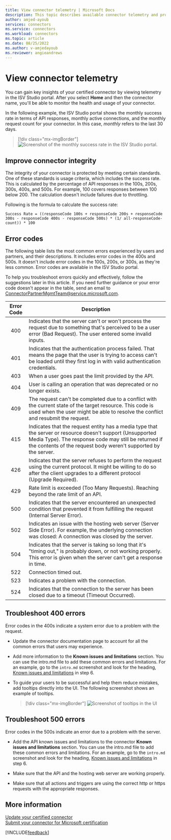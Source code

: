 ```yaml
---
title: View connector telemetry | Microsoft Docs
description: This topic describes available connector telemetry and provides error codes and troubleshooting suggestions.
author: amjed-ayoub
services: connectors
ms.service: connectors
ms.workload: connectors
ms.topic: article
ms.date: 08/25/2022
ms.author: v-amjedayoub
ms.reviewer: angieandrews
---
```


# View connector telemetry

You can gain key insights of your certified connector by viewing telemetry in the ISV Studio portal. After you select **Home** and then the connector name, you'll be able to monitor the health and usage of your connector.

In the following example, the ISV Studio portal shows the monthly success rate in terms of API responses, monthly active connections, and the monthly request count for your connector. In this case, *monthly* refers to the last 30 days.

>[!div class="mx-imgBorder"]
>![Screenshot of the monthly success rate in the ISV Studio portal.](media/telemetry/isv.png "Monthly success rate in the ISV Studio portal")


## Improve connector integrity

The integrity of your connector is protected by meeting certain standards. One of these standards is usage criteria, which includes the success rate. This is calculated by the percentage of API responses in the 100s, 200s, 300s, 400s, and 500s. For example, 100 covers responses between 100 below 200. The calculation doesn't include failures due to throttling.

Following is the formula to calculate the success rate:

`Success Rate = ((responseCode 100s + responseCode 200s + responseCode 300s - responseCode 400s - responseCode 500s) * (1/ all-responseCode-count)) * 100`

## Error codes

The following table lists the most common errors experienced by users and partners, and their descriptions. It includes error codes in the 400s and 500s. It doesn't include error codes in the 100s, 200s, or 300s, as they're less common. Error codes are available in the ISV Studio portal.

To help you troubleshoot errors quickly and effectively, follow the suggestions later in this article. If you need further guidance or your error code doesn't appear in the table, send an email to [ConnectorPartnerMgmtTeam@service.microsoft.com](mailto:connectorpartnermgmtteam@service.microsoft.com).

| Error Code    | Description  |
|:-------------:| -------------|
|     400     | Indicates that the server can't or won't process the request due to something that's perceived to be a user error (Bad Request). The user entered some invalid inputs.   |
|     401     | Indicates that the authentication process failed. That means the page that the user is trying to access can't be loaded until they first log in with valid authentication credentials.  |
|     403     | When a user goes past the limit provided by the API.  |
|     404     | User is calling an operation that was deprecated or no longer exists.  |
|     409     | The request can't be completed due to a conflict with the current state of the target resource. This code is used when the user might be able to resolve the conflict and resubmit the request.  |
|     415     | Indicates that the request entity has a media type that the server or resource doesn't support (Unsupported Media Type). The response code may still be returned if the contents of the request body weren't   supported by the server. |
|     426     | Indicates that the server refuses to perform the request using the current protocol. It might be willing to do so after the client upgrades to a different protocol (Upgrade Required).  |
|     429     | Rate limit is exceeded (Too Many Requests). Reaching beyond the rate limit of an API.  |
|     500     | Indicates that the server encountered an unexpected condition that prevented it from fulfilling the request (Internal Server Error).  |
|     502     | Indicates an issue with the hosting web server (Server Side Error). For example, the underlying connection was closed: A connection was closed by the server.      |
|     504     | Indicates that the server is taking so long that it's "timing out," is probably down, or not working properly. This error is given when the server can't get a response in time. |
|     522     | Connection timed out.  |
|     523     | Indicates a problem with the connection.    |
|     524     | Indicates that the connection to the server has been closed due to a timeout (Timeout Occurred).   |

## Troubleshoot 400 errors

Error codes in the 400s indicate a system error due to a problem with the request.

- Update the connector documentation page to account for all the common errors that users may experience.

- Add more information to the **Known issues and limitations** section. You can use the intro.md file to add these common errors and limitations. For an example, go to the `intro.md` screenshot and look for the heading, [Known issues and limitations](submit-for-certification.md#submit-to-isv-studio) in step 6.

- To guide your users to be successful and help them reduce mistakes, add tooltips directly into the UI. The following screenshot shows an example of tooltips.

    >[!div class="mx-imgBorder"]
    >![Screenshot of tooltips in the UI](media/telemetry/tooltips.png "Example of tooltips in the UI")

## Troubleshoot 500 errors

Error codes in the 500s indicate an error due to a problem with the server.

- Add the API known issues and limitations to the connector **Known issues and limitations** section. You can use the intro.md file to add these common errors and limitations. For an example, go to the `intro.md` screenshot and look for the heading, [Known issues and limitations](submit-for-certification.md#submit-to-isv-studio) in step 6.

- Make sure that the API and the hosting web server are working properly.

- Make sure that all actions and triggers are using the correct http or https requests with the appropriate responses.

## More information

[Update your certified connector](certification-updates.md)<br/>
[Submit your connector for Microsoft certification](submit-for-certification.md)

[!INCLUDE[feedback](../includes/feedback.md)]